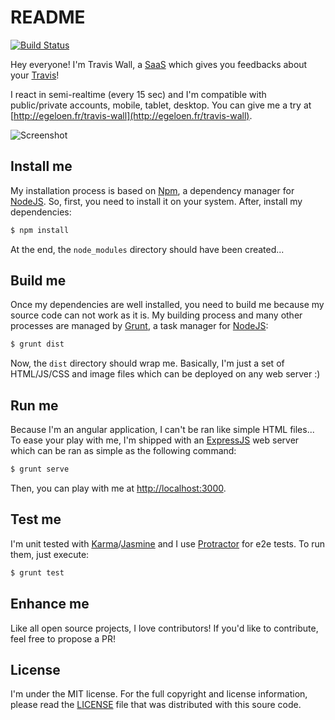 # README

[![Build Status](https://secure.travis-ci.org/egeloen/travis-wall.png)](http://travis-ci.org/egeloen/travis-wall)

Hey everyone! I'm Travis Wall, a [SaaS](http://en.wikipedia.org/wiki/Software_as_a_service) which gives you feedbacks
about your [Travis](https://travis-ci.org/)!

I react in semi-realtime (every 15 sec) and I'm compatible with public/private accounts, mobile, tablet, desktop.
You can give me a try at [http://egeloen.fr/travis-wall](http://egeloen.fr/travis-wall).

![Screenshot](https://raw.github.com/egeloen/travis-wall/master/img/screenshot.png)

## Install me

My installation process is based on [Npm](https://npmjs.org/), a dependency manager for [NodeJS](http://nodejs.org/).
So, first, you need to install it on your system. After, install my dependencies:

``` bash
$ npm install
```

At the end, the `node_modules` directory should have been created...

## Build me

Once my dependencies are well installed, you need to build me because my source code can not work as it is. My building
process and many other processes are managed by [Grunt](http://gruntjs.com/), a task manager for
[NodeJS](http://nodejs.org/):

``` bash
$ grunt dist
```

Now, the `dist` directory should wrap me. Basically, I'm just a set of HTML/JS/CSS and image files which can be
deployed on any web server :)

## Run me

Because I'm an angular application, I can't be ran like simple HTML files... To ease your play with me, I'm shipped
with an [ExpressJS](http://expressjs.com/) web server which can be ran as simple as the following command:

``` bash
$ grunt serve
```

Then, you can play with me at [http://localhost:3000](http://localhost:3000/).

## Test me

I'm unit tested with [Karma](http://karma-runner.github.io/)/[Jasmine](http://pivotal.github.io/jasmine/) and I use
[Protractor](https://github.com/angular/protractor) for e2e tests. To run them, just execute:

``` bash
$ grunt test
```

## Enhance me

Like all open source projects, I love contributors! If you'd like to contribute, feel free to propose a PR!

## License

I'm under the MIT license. For the full copyright and license information, please read the
[LICENSE](https://github.com/egeloen/travis-wall/blob/master/LICENSE) file that was distributed with this soure code.
